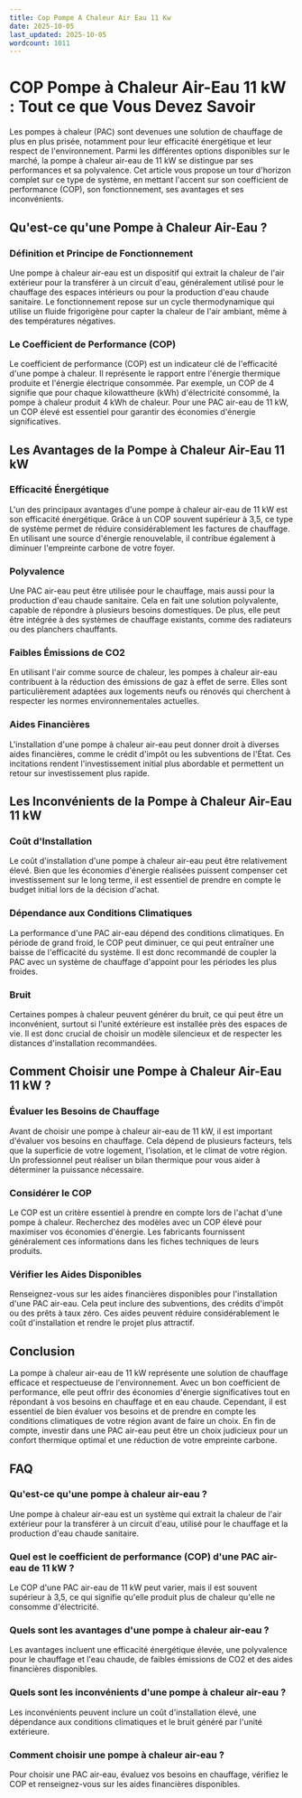 ```yaml
---
title: Cop Pompe A Chaleur Air Eau 11 Kw
date: 2025-10-05
last_updated: 2025-10-05
wordcount: 1011
---
```


# COP Pompe à Chaleur Air-Eau 11 kW : Tout ce que Vous Devez Savoir

Les pompes à chaleur (PAC) sont devenues une solution de chauffage de plus en plus prisée, notamment pour leur efficacité énergétique et leur respect de l'environnement. Parmi les différentes options disponibles sur le marché, la pompe à chaleur air-eau de 11 kW se distingue par ses performances et sa polyvalence. Cet article vous propose un tour d'horizon complet sur ce type de système, en mettant l'accent sur son coefficient de performance (COP), son fonctionnement, ses avantages et ses inconvénients.

## Qu'est-ce qu'une Pompe à Chaleur Air-Eau ?

### Définition et Principe de Fonctionnement

Une pompe à chaleur air-eau est un dispositif qui extrait la chaleur de l'air extérieur pour la transférer à un circuit d'eau, généralement utilisé pour le chauffage des espaces intérieurs ou pour la production d'eau chaude sanitaire. Le fonctionnement repose sur un cycle thermodynamique qui utilise un fluide frigorigène pour capter la chaleur de l'air ambiant, même à des températures négatives.

### Le Coefficient de Performance (COP)

Le coefficient de performance (COP) est un indicateur clé de l'efficacité d'une pompe à chaleur. Il représente le rapport entre l'énergie thermique produite et l'énergie électrique consommée. Par exemple, un COP de 4 signifie que pour chaque kilowattheure (kWh) d'électricité consommé, la pompe à chaleur produit 4 kWh de chaleur. Pour une PAC air-eau de 11 kW, un COP élevé est essentiel pour garantir des économies d'énergie significatives.

## Les Avantages de la Pompe à Chaleur Air-Eau 11 kW

### Efficacité Énergétique

L'un des principaux avantages d'une pompe à chaleur air-eau de 11 kW est son efficacité énergétique. Grâce à un COP souvent supérieur à 3,5, ce type de système permet de réduire considérablement les factures de chauffage. En utilisant une source d'énergie renouvelable, il contribue également à diminuer l'empreinte carbone de votre foyer.

### Polyvalence

Une PAC air-eau peut être utilisée pour le chauffage, mais aussi pour la production d'eau chaude sanitaire. Cela en fait une solution polyvalente, capable de répondre à plusieurs besoins domestiques. De plus, elle peut être intégrée à des systèmes de chauffage existants, comme des radiateurs ou des planchers chauffants.

### Faibles Émissions de CO2

En utilisant l'air comme source de chaleur, les pompes à chaleur air-eau contribuent à la réduction des émissions de gaz à effet de serre. Elles sont particulièrement adaptées aux logements neufs ou rénovés qui cherchent à respecter les normes environnementales actuelles.

### Aides Financières

L'installation d'une pompe à chaleur air-eau peut donner droit à diverses aides financières, comme le crédit d'impôt ou les subventions de l'État. Ces incitations rendent l'investissement initial plus abordable et permettent un retour sur investissement plus rapide.

## Les Inconvénients de la Pompe à Chaleur Air-Eau 11 kW

### Coût d'Installation

Le coût d'installation d'une pompe à chaleur air-eau peut être relativement élevé. Bien que les économies d'énergie réalisées puissent compenser cet investissement sur le long terme, il est essentiel de prendre en compte le budget initial lors de la décision d'achat.

### Dépendance aux Conditions Climatiques

La performance d'une PAC air-eau dépend des conditions climatiques. En période de grand froid, le COP peut diminuer, ce qui peut entraîner une baisse de l'efficacité du système. Il est donc recommandé de coupler la PAC avec un système de chauffage d'appoint pour les périodes les plus froides.

### Bruit

Certaines pompes à chaleur peuvent générer du bruit, ce qui peut être un inconvénient, surtout si l'unité extérieure est installée près des espaces de vie. Il est donc crucial de choisir un modèle silencieux et de respecter les distances d'installation recommandées.

## Comment Choisir une Pompe à Chaleur Air-Eau 11 kW ?

### Évaluer les Besoins de Chauffage

Avant de choisir une pompe à chaleur air-eau de 11 kW, il est important d'évaluer vos besoins en chauffage. Cela dépend de plusieurs facteurs, tels que la superficie de votre logement, l'isolation, et le climat de votre région. Un professionnel peut réaliser un bilan thermique pour vous aider à déterminer la puissance nécessaire.

### Considérer le COP

Le COP est un critère essentiel à prendre en compte lors de l'achat d'une pompe à chaleur. Recherchez des modèles avec un COP élevé pour maximiser vos économies d'énergie. Les fabricants fournissent généralement ces informations dans les fiches techniques de leurs produits.

### Vérifier les Aides Disponibles

Renseignez-vous sur les aides financières disponibles pour l'installation d'une PAC air-eau. Cela peut inclure des subventions, des crédits d'impôt ou des prêts à taux zéro. Ces aides peuvent réduire considérablement le coût d'installation et rendre le projet plus attractif.

## Conclusion

La pompe à chaleur air-eau de 11 kW représente une solution de chauffage efficace et respectueuse de l'environnement. Avec un bon coefficient de performance, elle peut offrir des économies d'énergie significatives tout en répondant à vos besoins en chauffage et en eau chaude. Cependant, il est essentiel de bien évaluer vos besoins et de prendre en compte les conditions climatiques de votre région avant de faire un choix. En fin de compte, investir dans une PAC air-eau peut être un choix judicieux pour un confort thermique optimal et une réduction de votre empreinte carbone.

## FAQ

### Qu'est-ce qu'une pompe à chaleur air-eau ?

Une pompe à chaleur air-eau est un système qui extrait la chaleur de l'air extérieur pour la transférer à un circuit d'eau, utilisé pour le chauffage et la production d'eau chaude sanitaire.

### Quel est le coefficient de performance (COP) d'une PAC air-eau de 11 kW ?

Le COP d'une PAC air-eau de 11 kW peut varier, mais il est souvent supérieur à 3,5, ce qui signifie qu'elle produit plus de chaleur qu'elle ne consomme d'électricité.

### Quels sont les avantages d'une pompe à chaleur air-eau ?

Les avantages incluent une efficacité énergétique élevée, une polyvalence pour le chauffage et l'eau chaude, de faibles émissions de CO2 et des aides financières disponibles.

### Quels sont les inconvénients d'une pompe à chaleur air-eau ?

Les inconvénients peuvent inclure un coût d'installation élevé, une dépendance aux conditions climatiques et le bruit généré par l'unité extérieure.

### Comment choisir une pompe à chaleur air-eau ?

Pour choisir une PAC air-eau, évaluez vos besoins en chauffage, vérifiez le COP et renseignez-vous sur les aides financières disponibles.